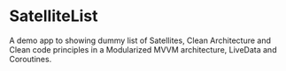 # SatelliteList
A demo app to showing dummy list of Satellites, Clean Architecture and Clean code principles in a Modularized MVVM architecture, LiveData and Coroutines.

